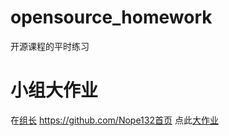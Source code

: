 # opensource_homework

开源课程的平时练习


# 小组大作业

在[组长](https://github.com/Nope13) 
https://github.com/Nope132首页
点此[大作业](https://github.com/Nope132/2023project/tree/main)
